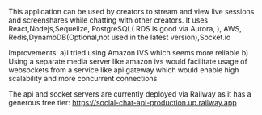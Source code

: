 This application can be used by creators to stream and view live sessions and screenshares while chatting with other creators. It uses React,Nodejs,Sequelize, PostgreSQL( RDS is good via Aurora, ), AWS, Redis,DynamoDB(Optional,not used in the latest version),Socket.io

Improvements:
a)I tried using Amazon IVS which seems more reliable
b) Using a separate media server like amazon ivs would facilitate usage of websockets from a service like api gateway which would enable high scalability and more concurrent connections

The api and socket servers are currently deployed via Railway
as it has a generous free tier:
https://social-chat-api-production.up.railway.app
